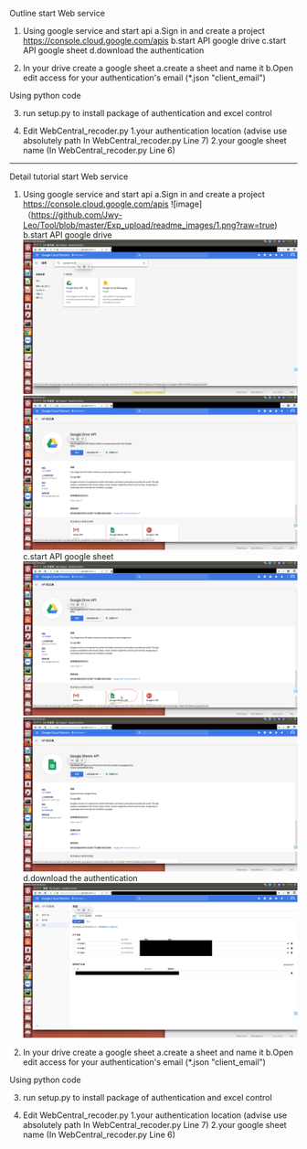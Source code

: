 Outline
start Web service
1. Using google service and start api
	a.Sign in and create a project https://console.cloud.google.com/apis
	b.start API google drive 
	c.start API google sheet
	d.download the authentication

2. In your drive create a google sheet
	a.create a sheet and name it
	b.Open edit access for your authentication's email (*.json "client_email")

Using python code

3. run setup.py to install package of authentication and excel control

4. Edit WebCentral_recoder.py
	1.your authentication location
	(advise use absolutely path In WebCentral_recoder.py Line 7)
	2.your google sheet name
	(In WebCentral_recoder.py Line 6)
	
------------------------------------------------------------------------------------------------------
Detail tutorial
start Web service
1. Using google service and start api
	a.Sign in and create a project https://console.cloud.google.com/apis
![image]（https://github.com/Jwy-Leo/Tool/blob/master/Exp_upload/readme_images/1.png?raw=true)
	b.start API google drive 
![image](https://github.com/Jwy-Leo/Tool/blob/master/Exp_upload/readme_images/2.png?raw=true)
![image](https://github.com/Jwy-Leo/Tool/blob/master/Exp_upload/readme_images/3.png?raw=true)
	c.start API google sheet
![image](https://github.com/Jwy-Leo/Tool/blob/master/Exp_upload/readme_images/4.png?raw=true)
![image](https://github.com/Jwy-Leo/Tool/blob/master/Exp_upload/readme_images/5.png?raw=true)
	d.download the authentication
![image](https://github.com/Jwy-Leo/Tool/blob/master/Exp_upload/readme_images/6.png?raw=true)

2. In your drive create a google sheet
	a.create a sheet and name it
	b.Open edit access for your authentication's email (*.json "client_email")

Using python code

3. run setup.py to install package of authentication and excel control

4. Edit WebCentral_recoder.py
	1.your authentication location
	(advise use absolutely path In WebCentral_recoder.py Line 7)
	2.your google sheet name
	(In WebCentral_recoder.py Line 6)
